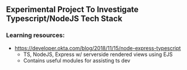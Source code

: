 ## Experimental Project To Investigate Typescript/NodeJS Tech Stack

### Learning resources:
- https://developer.okta.com/blog/2018/11/15/node-express-typescript
    - TS, NodeJS, Express w/ serverside rendered views using EJS
    - Contains useful modules for assisting ts dev